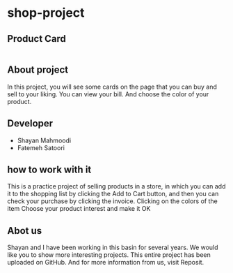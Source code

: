 # shop-project
## Product Card


<img src="https://i.imgur.com/mQJbeSi.png"  alt="">

  

## About project

In this project, you will see some cards on the page that you can buy and sell to your liking. You can view your bill. And choose the color of your product.

  

  

## Developer
- Shayan Mahmoodi 
- Fatemeh Satoori



## how to work with it

This is a practice project of selling products in a store, in which you can add it to the shopping list by clicking the Add to Cart button, and then you can check your purchase by clicking the invoice. Clicking on the colors of the item Choose your product interest and make it OK


## Abot us 
Shayan and I have been working in this basin for several years. We would like you to show more interesting projects. This entire project has been uploaded on GitHub. And for more information from us, visit Reposit.